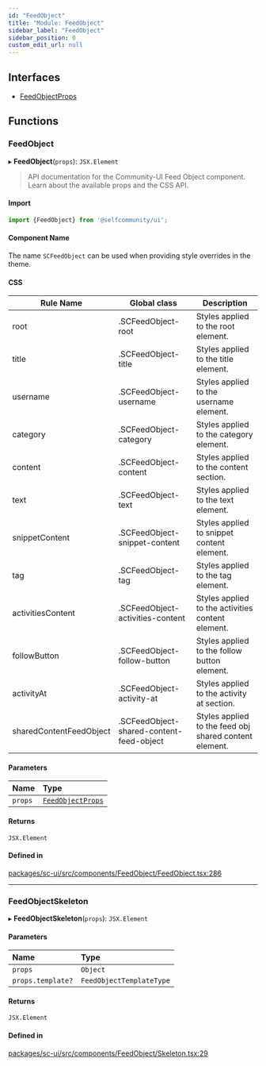 ```yaml
---
id: "FeedObject"
title: "Module: FeedObject"
sidebar_label: "FeedObject"
sidebar_position: 0
custom_edit_url: null
---
```


## Interfaces

- [FeedObjectProps](../interfaces/FeedObject.FeedObjectProps.md)

## Functions

### FeedObject

▸ **FeedObject**(`props`): `JSX.Element`

> API documentation for the Community-UI Feed Object component. Learn about the available props and the CSS API.

#### Import

```jsx
import {FeedObject} from '@selfcommunity/ui';
```

#### Component Name

The name `SCFeedObject` can be used when providing style overrides in the theme.

#### CSS

|Rule Name|Global class|Description|
|---|---|---|
|root|.SCFeedObject-root|Styles applied to the root element.|
|title|.SCFeedObject-title|Styles applied to the title element.|
|username|.SCFeedObject-username|Styles applied to the username element.|
|category|.SCFeedObject-category|Styles applied to the category element.|
|content|.SCFeedObject-content|Styles applied to the content section.|
|text|.SCFeedObject-text|Styles applied to the text element.|
|snippetContent|.SCFeedObject-snippet-content|Styles applied to snippet content element.|
|tag|.SCFeedObject-tag|Styles applied to the tag element.|
|activitiesContent|.SCFeedObject-activities-content|Styles applied to the activities content element.|
|followButton|.SCFeedObject-follow-button|Styles applied to the follow button element.|
|activityAt|.SCFeedObject-activity-at|Styles applied to the activity at section.|
|sharedContentFeedObject|.SCFeedObject-shared-content-feed-object|Styles applied to the feed obj shared content element.|

#### Parameters

| Name | Type |
| :------ | :------ |
| `props` | [`FeedObjectProps`](../interfaces/FeedObject.FeedObjectProps.md) |

#### Returns

`JSX.Element`

#### Defined in

[packages/sc-ui/src/components/FeedObject/FeedObject.tsx:286](https://github.com/selfcommunity/community-ui/blob/f8d581a/packages/sc-ui/src/components/FeedObject/FeedObject.tsx#L286)

___

### FeedObjectSkeleton

▸ **FeedObjectSkeleton**(`props`): `JSX.Element`

#### Parameters

| Name | Type |
| :------ | :------ |
| `props` | `Object` |
| `props.template?` | `FeedObjectTemplateType` |

#### Returns

`JSX.Element`

#### Defined in

[packages/sc-ui/src/components/FeedObject/Skeleton.tsx:29](https://github.com/selfcommunity/community-ui/blob/f8d581a/packages/sc-ui/src/components/FeedObject/Skeleton.tsx#L29)
